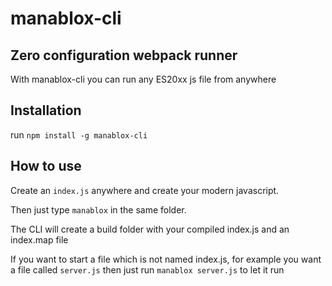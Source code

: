 # manablox-cli

## Zero configuration webpack runner

With manablox-cli you can run any ES20xx js file from anywhere

## Installation

run ```npm install -g manablox-cli```

## How to use

Create an ```index.js``` anywhere and create your modern javascript.

Then just type ```manablox``` in the same folder.

The CLI will create a build folder with your compiled index.js and an index.map file

If you want to start a file which is not named index.js, for example you want a file called ```server.js``` then just run ```manablox server.js``` to let it run
